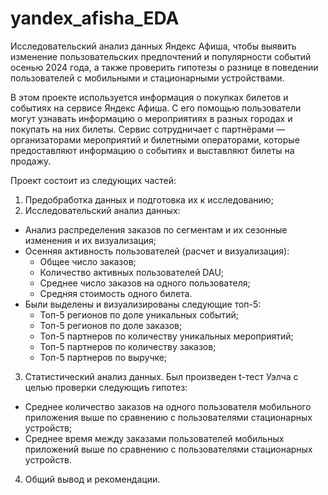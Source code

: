 # yandex_afisha_EDA
Исследовательский анализ данных Яндекс Афиша, чтобы выявить изменение пользовательских предпочтений и популярности событий осенью 2024 года, а также проверить гипотезы о разнице в поведении пользователей с мобильными и стационарными устройствами.

В этом проекте используется информация о покупках билетов и событиях на сервисе Яндекс Афиша. С его помощью пользователи могут узнавать информацию о мероприятиях в разных городах и покупать на них билеты. Сервис сотрудничает с партнёрами — организаторами мероприятий и билетными операторами, которые предоставляют информацию о событиях и выставляют билеты на продажу.

Проект состоит из следующих частей:
1. Предобработка данных и подготовка их к исследованию;
2. Исследовательский анализ данных:
  - Анализ распределения заказов по сегментам и их сезонные изменения и их визуализация;
  - Осенняя активность пользователей (расчет и визуализация):
    - Общее число заказов;
    - Количество активных пользователей DAU;
    - Среднее число заказов на одного пользователя;
    - Средняя стоимость одного билета.
  - Были выделены и визуализированы следующие топ-5:
    - Топ-5 регионов по доле уникальных событий;
    - Топ-5 регионов по доле заказов;
    - Топ-5 партнеров по количеству уникальных мероприятий;
    - Топ-5 партнеров по количеству заказов;
    - Топ-5 партнеров по выручке;
3. Статистический анализ данных. Был произведен t-тест Уэлча с целью проверки следующиъ гипотез:
  - Среднее количество заказов на одного пользователя мобильного приложения выше по сравнению с пользователями стационарных устройств;
  - Среднее время между заказами пользователей мобильных приложений выше по сравнению с пользователями стационарных устройств.
4. Общий вывод и рекомендации.
